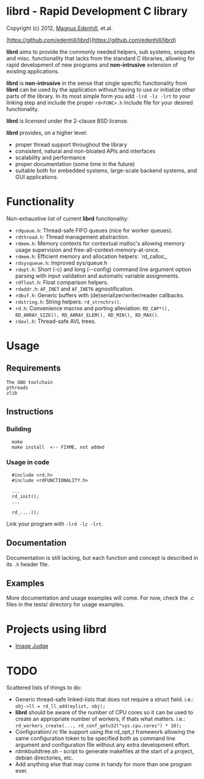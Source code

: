 librd - Rapid Development C library
===================================

Copyright (c) 2012, [Magnus Edenhill](http://www.edenhill.se/), et.al.

[https://github.com/edenhill/librd](https://github.com/edenhill/librd)

**librd** aims to provide the commonly needed helpers, sub systems, snippets
and misc. functionality that lacks from the standard C libraries, allowing for
rapid development of new programs and **non-intrusive** extension of existing
applications.

**librd** is **non-intrusive** in the sense that single specific functionality
from **librd** can be used by the application without having to use or
initialize other parts of the library. In its most simple form you add
`-lrd -lz -lrt` to your linking step and include the proper `rd<FUNC>.h`
include file for your desired functionality.

**librd** is licensed under the 2-clause BSD license.



**librd** provides, on a higher level:

- proper thread support throughout the library
- consistent, natural and non-bloated APIs and interfaces
- scalability and performance
- proper documentation (some time in the future)
- suitable both for embedded systems, large-scale backend systems, and
  GUI applications.


# Functionality

Non-exhaustive list of current **librd** functionality:

- `rdqueue.h`: Thread-safe FIFO queues (nice for worker queues).
- `rdthread.h`: Thread management abstraction.
- `rdmem.h`: Memory contexts for contextual malloc's allowing memory
     usage supervision and free-all-context-memory-at-once.
- `rdmem.h`: Efficient memory and allocation helpers: `rd_calloc_
- `rdsysqueue.h`: Improved sys/queue.h
- `rdopt.h`: Short (-c) and long (--config) command line argument option
    parsing with input validation and automatic variable assignments.
- `rdfloat.h`: Float comparison helpers.
- `rdaddr.h`: `AF_INET` and `AF_INET6` agnostification.
- `rdbuf.h`: Generic buffers with (de)serializer/writer/reader callbacks.
- `rdstring.h`: String helpers: `rd_strnchrs()`.
- `rd.h`: Convenience macros and porting alleviation:
   `RD_CAP*(), RD_ARRAY_SIZE(), RD_ARRAY_ELEM(), RD_MIN(), RD_MAX()`.
- `rdavl.h`: Thread-safe AVL trees.

# Usage

## Requirements
	The GNU toolchain
   	pthreads
	zlib

## Instructions

### Building

      make
      make install  <-- FIXME, not added

### Usage in code

      #include <rd.h>
      #include <rdFUNCTIONALITY.h>

      ...
      rd_init();
      ...

      rd_....();

Link your program with `-lrd -lz -lrt`.


## Documentation

Documentation is still lacking, but each function and concept is described
in its `.h` header file.


## Examples

More documentation and usage examples will come.
For now, check the .c files in the tests/ directory for usage examples.



# Projects using librd

-  [Image Judge](https://github.com/edenhill/imagejudge)



# TODO

Scattered lists of things to do:

- Generic thread-safe linked-lists that does not require a struct field.
  i.e.: `obj->ll = rd_ll_add(mylist, obj);`
- **librd** should be aware of the number of CPU cores so it can be used
  to create an appropriate number of workers, if thats what matters.
  i.e.: `rd_workers_create(..., rd_conf_getu32("sys.cpu.cores") * 16);`
- Configuration/.rc file support using the rd_opt_t framework allowing
   the same configuration token to be specified both as command line
   argument and configuration file without any extra development effort.
- rdmkbuildtree.sh - script to generate makefiles at the start of a project,
  debian directories, etc.
- Add anything else that may come in handy for more than one program ever.

